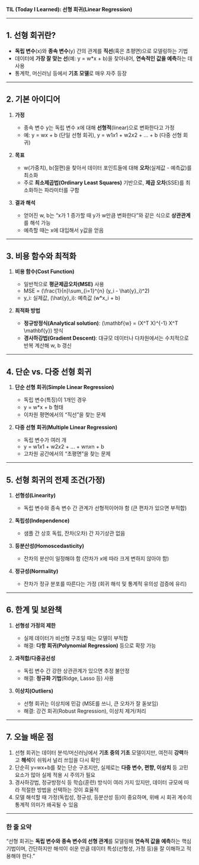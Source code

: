 **TIL (Today I Learned): 선형 회귀(Linear Regression)**

---

## 1. 선형 회귀란?
- **독립 변수**(x)와 **종속 변수**(y) 간의 관계를 **직선**(혹은 초평면)으로 모델링하는 기법  
- 데이터에 **가장 잘 맞는 선**(예: y = w*x + b)을 찾아내어, **연속적인 값을 예측**하는 데 사용  
- 통계학, 머신러닝 등에서 **기초 모델**로 매우 자주 등장

---

## 2. 기본 아이디어
1. **가정**  
   - 종속 변수 y는 독립 변수 x에 대해 **선형적**(linear)으로 변화한다고 가정  
   - 예: y = w*x* + b (단일 선형 회귀), y = w1*x*1 + w2*x*2 + ... + b (다중 선형 회귀)

2. **목표**  
   - w(가중치), b(절편)을 찾아서 데이터 포인트들에 대해 **오차**(실제값 - 예측값)를 최소화  
   - 주로 **최소제곱법(Ordinary Least Squares)** 기반으로, **제곱 오차**(SSE)를 최소화하는 파라미터를 구함

3. **결과 해석**  
   - 얻어진 w, b는 “x가 1 증가할 때 y가 w만큼 변화한다”와 같은 식으로 **상관관계**를 해석 가능  
   - 예측할 때는 x에 대입해서 y값을 얻음

---

## 3. 비용 함수와 최적화

1. **비용 함수(Cost Function)**
   - 일반적으로 **평균제곱오차(MSE)** 사용  
   - MSE = \(\frac{1}{n}\sum_{i=1}^{n} (y_i - \hat{y}_i)^2\)  
   - y_i: 실제값, \(\hat{y}_i\): 예측값 (w*x_i + b)

2. **최적화 방법**
   - **정규방정식(Analytical solution)**: \(\mathbf{w} = (X^T X)^{-1} X^T \mathbf{y}\) 방식  
   - **경사하강법(Gradient Descent)**: 대규모 데이터나 다차원에서는 수치적으로 반복 계산해 w, b 갱신

---

## 4. 단순 vs. 다중 선형 회귀

1. **단순 선형 회귀(Simple Linear Regression)**  
   - 독립 변수(특징)이 1개인 경우  
   - y = w*x + b 형태  
   - 이차원 평면에서의 “직선”을 찾는 문제

2. **다중 선형 회귀(Multiple Linear Regression)**  
   - 독립 변수가 여러 개  
   - y = w1*x*1 + w2*x*2 + ... + wn*x*n + b  
   - 고차원 공간에서의 “초평면”을 찾는 문제

---

## 5. 선형 회귀의 전제 조건(가정)

1. **선형성(Linearity)**  
   - 독립 변수와 종속 변수 간 관계가 선형적이어야 함 (큰 편차가 있으면 부적합)  

2. **독립성(Independence)**  
   - 샘플 간 상호 독립, 잔차(오차) 간 자기상관 없음  

3. **등분산성(Homoscedasticity)**  
   - 잔차의 분산이 일정해야 함 (잔차가 x에 따라 크게 변하지 않아야 함)

4. **정규성(Normality)**  
   - 잔차가 정규 분포를 따른다는 가정 (회귀 해석 및 통계적 유의성 검증에 유리)

---

## 6. 한계 및 보완책

1. **선형성 가정의 제한**  
   - 실제 데이터가 비선형 구조일 때는 모델이 부적합  
   - 해결: **다항 회귀(Polynomial Regression)** 등으로 확장 가능

2. **과적합/다중공선성**  
   - 독립 변수 간 강한 상관관계가 있으면 추정 불안정  
   - 해결: **정규화 기법**(Ridge, Lasso 등) 사용

3. **이상치(Outliers)**  
   - 선형 회귀는 이상치에 민감 (MSE를 쓰니, 큰 오차가 잘 돋보임)  
   - 해결: 강건 회귀(Robust Regression), 이상치 제거/처리

---

## 7. 오늘 배운 점

1. 선형 회귀는 데이터 분석/머신러닝에서 **기초 중의 기초** 모델이지만, 여전히 **강력**하고 **해석**이 쉬워서 널리 쓰임을 다시 확인  
2. 단순히 y=wx+b를 찾는 단순 구조지만, 실제로는 **다중 변수, 편향, 이상치** 등 고민 요소가 많아 실제 적용 시 주의가 필요  
3. 경사하강법, 정규방정식 등 학습(훈련) 방식이 여러 가지 있지만, 데이터 규모에 따라 적절한 방법을 선택하는 것이 효율적  
4. 모델 해석할 때 가정(독립성, 정규성, 등분산성 등)이 중요하며, 위배 시 회귀 계수의 통계적 의미가 왜곡될 수 있음

---

### 한 줄 요약
“선형 회귀는 **독립 변수와 종속 변수의 선형 관계**를 모델링해 **연속적 값을 예측**하는 핵심 기법이며, 간단하지만 해석이 쉬운 만큼 데이터 특성(선형성, 가정 등)을 잘 이해하고 적용해야 한다.”